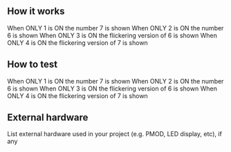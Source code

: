 <!---

This file is used to generate your project datasheet. Please fill in the information below and delete any unused
sections.

You can also include images in this folder and reference them in the markdown. Each image must be less than
512 kb in size, and the combined size of all images must be less than 1 MB.
-->

## How it works

When ONLY 1 is ON the number 7 is shown
When ONLY 2 is ON the number 6 is shown
When ONLY 3 is ON the flickering version of 6 is shown
When ONLY 4 is ON the flickering version of 7 is shown
## How to test
When ONLY 1 is ON the number 7 is shown
When ONLY 2 is ON the number 6 is shown
When ONLY 3 is ON the flickering version of 6 is shown
When ONLY 4 is ON the flickering version of 7 is shown

## External hardware

List external hardware used in your project (e.g. PMOD, LED display, etc), if any
